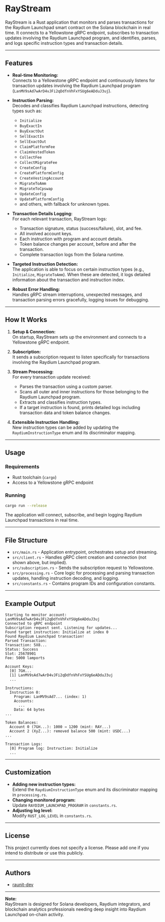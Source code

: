 # RayStream

RayStream is a Rust application that monitors and parses transactions for the Raydium Launchpad smart contract on the Solana blockchain in real time. It connects to a Yellowstone gRPC endpoint, subscribes to transaction updates involving the Raydium Launchpad program, and identifies, parses, and logs specific instruction types and transaction details.

---

## Features

- **Real-time Monitoring:**  
  Connects to a Yellowstone gRPC endpoint and continuously listens for transaction updates involving the Raydium Launchpad program (`LanMV9sAd7wArD4vJFi2qDdfnVhFxYSUg6eADduJ3uj`).

- **Instruction Parsing:**  
  Decodes and classifies Raydium Launchpad instructions, detecting types such as:
    - `Initialize`
    - `BuyExactIn`
    - `BuyExactOut`
    - `SellExactIn`
    - `SellExactOut`
    - `ClaimPlatformFee`
    - `ClaimVestedToken`
    - `CollectFee`
    - `CollectMigrateFee`
    - `CreateConfig`
    - `CreatePlatformConfig`
    - `CreateVestingAccount`
    - `MigrateToAmm`
    - `MigrateToCpswap`
    - `UpdateConfig`
    - `UpdatePlatformConfig`
    - and others, with fallback for unknown types.

- **Transaction Details Logging:**  
  For each relevant transaction, RayStream logs:
    - Transaction signature, status (success/failure), slot, and fee.
    - All involved account keys.
    - Each instruction with program and account details.
    - Token balance changes per account, before and after the transaction.
    - Complete transaction logs from the Solana runtime.

- **Targeted Instruction Detection:**  
  The application is able to focus on certain instruction types (e.g., `Initialize`, `MigrateToAmm`). When these are detected, it logs detailed information about the transaction and instruction index.

- **Robust Error Handling:**  
  Handles gRPC stream interruptions, unexpected messages, and transaction parsing errors gracefully, logging issues for debugging.

---

## How It Works

1. **Setup & Connection:**  
   On startup, RayStream sets up the environment and connects to a Yellowstone gRPC endpoint.

2. **Subscription:**  
   It sends a subscription request to listen specifically for transactions involving the Raydium Launchpad program.

3. **Stream Processing:**  
   For every transaction update received:
   - Parses the transaction using a custom parser.
   - Scans all outer and inner instructions for those belonging to the Raydium Launchpad program.
   - Extracts and classifies instruction types.
   - If a target instruction is found, prints detailed logs including transaction data and token balance changes.

4. **Extensible Instruction Handling:**  
   New instruction types can be added by updating the `RaydiumInstructionType` enum and its discriminator mapping.

---

## Usage

### Requirements

- Rust toolchain (`cargo`)
- Access to a Yellowstone gRPC endpoint

### Running

```sh
cargo run --release
```

The application will connect, subscribe, and begin logging Raydium Launchpad transactions in real time.

---

## File Structure

- `src/main.rs` - Application entrypoint, orchestrates setup and streaming.
- `src/client.rs` - Handles gRPC client creation and connection (not shown above, but implied).
- `src/subscription.rs` - Sends the subscription request to Yellowstone.
- `src/processing.rs` - Core logic for processing and parsing transaction updates, handling instruction decoding, and logging.
- `src/constants.rs` - Contains program IDs and configuration constants.

---

## Example Output

```
Starting to monitor account: LanMV9sAd7wArD4vJFi2qDdfnVhFxYSUg6eADduJ3uj
Connected to gRPC endpoint
Subscription request sent. Listening for updates...
Found target instruction: Initialize at index 0
Found Raydium Launchpad transaction!
Parsed Transaction:
Transaction: 5X8...
Status: Success
Slot: 25678901
Fee: 5000 lamports

Account Keys:
  [0] 7GH...
  [1] LanMV9sAd7wArD4vJFi2qDdfnVhFxYSUg6eADduJ3uj
  ...

Instructions:
  Instruction 0:
    Program: LanMV9sAd7... (index: 1)
    Accounts:
      ...
    Data: 64 bytes
...

Token Balances:
  Account 0 (7GH...): 1000 → 1200 (mint: RAY...)
  Account 2 (XyZ...): removed balance 500 (mint: USDC...)
...

Transaction Logs:
  [0] Program log: Instruction: Initialize
  ...
```

---

## Customization

- **Adding new instruction types:**  
  Extend the `RaydiumInstructionType` enum and its discriminator mapping in `processing.rs`.
- **Changing monitored program:**  
  Update `RAYDIUM_LAUNCHPAD_PROGRAM` in `constants.rs`.
- **Adjusting log level:**  
  Modify `RUST_LOG_LEVEL` in `constants.rs`.

---

## License

This project currently does not specify a license. Please add one if you intend to distribute or use this publicly.

---

## Authors

- [raunit-dev](https://github.com/raunit-dev)

---

**Note:**  
RayStream is designed for Solana developers, Raydium integrators, and blockchain analytics professionals needing deep insight into Raydium Launchpad on-chain activity.